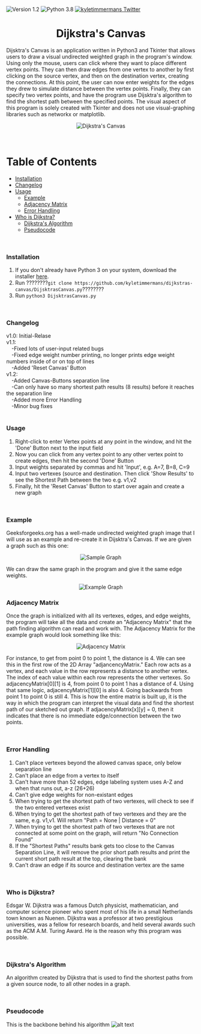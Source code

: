![Version 1.2](http://img.shields.io/badge/version-v1.2-orange.svg)
![Python 3.8](http://img.shields.io/badge/python-3.8-blue.svg)
[![kyletimmermans Twitter](http://img.shields.io/twitter/url/http/shields.io.svg?style=social&label=Follow)](https://twitter.com/kyletimmermans)


# <div align="center">Dijkstra's Canvas</div>

Dijsktra's Canvas is an application written in Python3 and Tkinter that allows users to draw a visual undirected weighted graph in the program's window. Using only the mouse, users can click where they want to place different vertex points. They can then draw edges from one vertex to another by first clicking on the source vertex, and then on the destination vertex, creating the connections. At this point, the user can now enter weights for the edges they drew to simulate distance between the vertex points. Finally, they can specify two vertex points, and have the program use Dijsktra's algorithm to find the shortest path between the specified points. The visual aspect of this program is solely created with Tkinter and does not use visual-graphing libraries such as networkx or matplotlib.

<p align="center">
  <img src="new base picture?raw=true" alt="Dijkstra's Canvas"/>
</p>


<br/>

Table of Contents
=================

<!--ts-->
   * [Installation](#installation)
   * [Changelog](#changelog)
   * [Usage](#usage)
      * [Example](#example)
      * [Adjacency Matrix](#adjacency-matrix)
      * [Error Handling](#error-handling)
   * [Who is Dijkstra?](#who-is-dijkstra)
      * [Dijkstra's Algorithm](#dijkstras-algorithm)
      * [Pseudocode](#pseudocode)
<!--te-->

<br/>

### Installation
1. If you don't already have Python 3 on your system, download the installer [here](https://www.python.org/downloads/ "Python Installer").
2. Run ????????`git clone https://github.com/kyletimmermans/dijkstras-canvas/DijsktrasCanvas.py`????????
3. Run `python3 DijsktrasCanvas.py`

<br/>

### Changelog
<div>v1.0: Initial-Relase</div>
<div>v1.1:</div>
<div>&ensp;&ensp;-Fixed lots of user-input related bugs</div>
<div>&ensp;&ensp;-Fixed edge weight number printing, no longer prints edge weight numbers inside of or on top of lines</div>
<div>&ensp;&ensp;-Added 'Reset Canvas' Button</div>
<div>v1.2:</div>
<div>&ensp;&ensp;-Added Canvas-Buttons separation line</div>
<div>&ensp;&ensp;-Can only have so many shortest path results (8 results) before it reaches the separation line</div>
<div>&ensp;&ensp;-Added more Error Handling</div>
<div>&ensp;&ensp;-Minor bug fixes</div>

</br>

### Usage
1. Right-click to enter Vertex points at any point in the window, and hit the 'Done' Button next to the input field
2. Now you can click from any vertex point to any other vertex point to create edges, then hit the second 'Done' Button
3. Input weights separated by commas and hit 'Input', e.g. A=7, B=8, C=9
4. Input two vertexes (source and destination. Then click 'Show Results' to see the Shortest Path between the two e.g. v1,v2
5. Finally, hit the 'Reset Canvas' Button to start over again and create a new graph

<br/>

### Example
Geeksforgeeks.org has a well-made undirected weighted graph image that I will use as an example and re-create it in Dijsktra's Canvas. 
If we are given a graph such as this one:

<p align="center">
  <img src="https://github.com/kyletimmermans/dijkstras-canvas/blob/master/media/UndirectedWeightedGraph.png?raw=true" alt="Sample Graph"/>
</p>

We can draw the same graph in the program and give it the same edge weights.

<p align="center">
  <img src="new example graph?raw=true" alt="Example Graph"/>
</p>

### Adjacency Matrix
Once the graph is initialized with all its vertexes, edges, and edge weights, the program will take all the data and create an "Adjacency Matrix" that the path finding algorithm can read and work with. The Adjacency Matrix for the example graph would look something like this:

<p align="center">
  <img src="https://github.com/kyletimmermans/dijkstras-canvas/blob/master/media/adjacencyMatrix.png?raw=true" alt="Adjacency Matrix"/>
</p>

For instance, to get from point 0 to point 1, the distance is 4. We can see this in the first row of the 2D Array "adjancencyMatrix." Each row acts as a vertex, and each value in the row represents a distance to another vertex. The index of each value within each row represents the other vertexes. So adjacencyMatrix[0][1] is 4, from point 0 to point 1 has a distance of 4. Using that same logic, adjacencyMatrix[1][0] is also 4. Going backwards from point 1 to point 0 is still 4. This is how the entire matrix is built up, it is the way in which the program can interpret the visual data and find the shortest path of our sketched out graph. If adjacencyMatrix[x][y] = 0, then it indicates that there is no immediate edge/connection between the two points.

<br/>

### Error Handling
1. Can't place vertexes beyond the allowed canvas space, only below separation line
2. Can't place an edge from a vertex to itself
3. Can't have more than 52 edges, edge labeling system uses A-Z and when that runs out, a-z (26+26)
4. Can't give edge weights for non-existant edges
5. When trying to get the shortest path of two vertexes, will check to see if the two entered vertexes exist
6. When trying to get the shortest path of two vertexes and they are the same, e.g. v1,v1. Will return "Path = None | Distance = 0"
7. When trying to get the shortest path of two vertexes that are not connected at some point on the graph, will return "No Connection Found"
8. If the "Shortest Paths" results bank gets too close to the Canvas Separation Line, it will remove the prior short path results and print the current short path result at the top, clearing the bank
9. Can't draw an edge if its source and destination vertex are the same

<br/>

### Who is Dijkstra?
Edsgar W. Dijkstra was a famous Dutch physicist, mathematician, and computer science pioneer who spent most of his life in a small Netherlands town known as Nuenen. Dijkstra was a professor at two prestigious universities, was a fellow for research boards, and held several awards such as the ACM A.M. Turing Award. He is the reason why this program was possible.

<br/>

### Dijkstra's Algorithm
An algorithm created by Dijkstra that is used to find the shortest paths from a given source node, to all other nodes in a graph. 

<br/>

### Pseudocode
This is the backbone behind his algorithm
![alt text](https://github.com/kyletimmermans/dijkstras-canvas/blob/master/media/pseudocode.png "Pseudocode")
